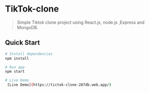 # TikTok-clone

> Simple Tiktok clone project using React.js, node.js ,Express and MongoDB.

## Quick Start

```bash
# Install dependencies
npm install

# Run app
npm start

# Live Demo
 [Live Demo](https://tictok-clone-287db.web.app/)

```
